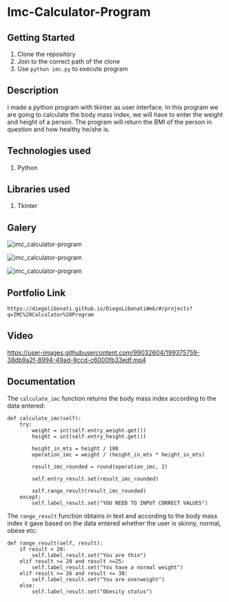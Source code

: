 # Imc-Calculator-Program

## Getting Started

1. Clone the repository
2. Join to the correct path of the clone
3. Use `python imc.py` to execute program

## Description

I made a python program with tkinter as user interface. In this program we are going to calculate the body mass index, we will have to enter the weight and height of a person. The program will return the BMI of the person in question and how healthy he/she is.

## Technologies used

1. Python

## Libraries used

1. Tkinter

## Galery

![imc_calculator-program](https://raw.githubusercontent.com/DiegoLibonati/DiegoLibonatiWeb/main/data/projects/Python/Imagenes/imc_calculator-0.jpg)

![imc_calculator-program](https://raw.githubusercontent.com/DiegoLibonati/DiegoLibonatiWeb/main/data/projects/Python/Imagenes/imc_calculator-1.jpg)

![imc_calculator-program](https://raw.githubusercontent.com/DiegoLibonati/DiegoLibonatiWeb/main/data/projects/Python/Imagenes/imc_calculator-2.jpg)

## Portfolio Link

`https://diegolibonati.github.io/DiegoLibonatiWeb/#/projects?q=IMC%20Calculator%20Program`

## Video

https://user-images.githubusercontent.com/99032604/199375759-38db9a2f-8994-49ad-9ccd-c6000fb33edf.mp4

## Documentation

The `calculate_imc` function returns the body mass index according to the data entered:

```
def calculate_imc(self):
    try:
        weight = int(self.entry_weight.get())
        height = int(self.entry_height.get())

        height_in_mts = height / 100
        operation_imc = weight / (height_in_mts * height_in_mts)

        result_imc_rounded = round(operation_imc, 2)

        self.entry_result.set(result_imc_rounded)

        self.range_result(result_imc_rounded)
    except:
        self.label_result.set("YOU NEED TO INPUT CORRECT VALUES")
```

The `range_result` function obtains in text and according to the body mass index it gave based on the data entered whether the user is skinny, normal, obese etc:

```
def range_result(self, result):
    if result < 20:
        self.label_result.set("You are thin")
    elif result >= 20 and result <=25:
        self.label_result.set("You have a normal weight")
    elif result >= 26 and result <= 30:
        self.label_result.set("You are overweight")
    else:
        self.label_result.set("Obesity status")
```
